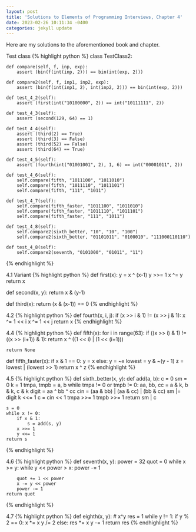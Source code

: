 ```yaml
---
layout: post
title: 'Solutions to Elements of Programming Interviews, Chapter 4'
date: 2023-02-26 10:11:34 -0400
categories: jekyll update
---
```


Here are my solutions to the aforementioned book and chapter.

Test class
{% highlight python %}
class TestClass2:

    def compare(self, f, inp, exp):
        assert (bin(f(int(inp, 2))) == bin(int(exp, 2)))

    def compare2(self, f, inp1, inp2, exp):
        assert (bin(f(int(inp1, 2), int(inp2, 2))) == bin(int(exp, 2)))

    def test_4_2(self):
        assert (first(int("10100000", 2)) == int("10111111", 2))

    def test_4_3(self):
        assert (second(129, 64) == 1)

    def test_4_4(self):
        assert (third(2) == True)
        assert (third(3) == False)
        assert (third(52) == False)
        assert (third(64) == True)

    def test_4_5(self):
        assert (fourth(int("01001001", 2), 1, 6) == int("00001011", 2))

    def test_4_6(self):
        self.compare(fifth, "1011100", "1011010")
        self.compare(fifth, "1011110", "1011101")
        self.compare(fifth, "111", "1011")

    def test_4_7(self):
        self.compare(fifth_faster, "1011100", "1011010")
        self.compare(fifth_faster, "1011110", "1011101")
        self.compare(fifth_faster, "111", "1011")

    def test_4_8(self):
        self.compare2(sixth_better, "10", "10", "100")
        self.compare2(sixth_better, "01101011", "0100010", "111000110110")

    def test_4_8(self):
        self.compare2(seventh, "0101000", "01011", "11")

{% endhighlight %}

4.1 Variant
{% highlight python %}
def first(x):
    y = x ^ (x-1)
    y >>= 1
    x ^= y
    return x

def second(x, y):
    return x & (y-1)

def third(x):
    return (x & (x-1)) == 0
{% endhighlight %}

4.2
{% highlight python %}
def fourth(x, i, j):
    if (x >> i & 1) != (x >> j & 1):
        x ^= 1 << i
        x ^= 1 << j
    return x
{% endhighlight %}

4.4
{% highlight python %}
def fifth(x):
    for i in range(63):
        if ((x >> i) & 1) != ((x >> (i+1)) & 1):
            return x ^ ((1 << i) | (1 << (i+1)))

    return None


def fifth_faster(x):
    if x & 1 == 0:
        y = x
    else:
        y = ~x
    lowest = y & ~(y - 1)
    z = lowest | (lowest >> 1)
    return x ^ z
{% endhighlight %}

4.5
{% highlight python %}
def sixth_better(x, y):
    def add(a, b):
        c = 0
        sm = 0
        k = 1
        tmpa, tmpb = a, b
        while tmpa != 0 or tmpb != 0:
            aa, bb, cc = a & k, b & k, c & k
            digit = aa ^ bb ^ cc
            cin = (aa & bb) | (aa & cc) | (bb & cc)
            sm |= digit
            k <<= 1
            c = cin << 1
            tmpa >>= 1
            tmpb >>= 1
        return sm | c

    s = 0
    while x != 0:
        if x & 1:
            s = add(s, y)
        x >>= 1
        y <<= 1
    return s
{% endhighlight %}


4.6
{% highlight python %}
def seventh(x, y):
    power = 32
    quot = 0
    while x >= y:
        while y << power > x:
            power -= 1

        quot += 1 << power
        x -= y << power
        power -= 1
    return quot
{% endhighlight %}

4.7
{% highlight python %}
def eighth(x, y):
    # x^y
    res = 1
    while y != 1:
        if y % 2 == 0:
            x *= x
            y /= 2
        else:
            res *= x
            y -= 1
    return res
{% endhighlight %}
